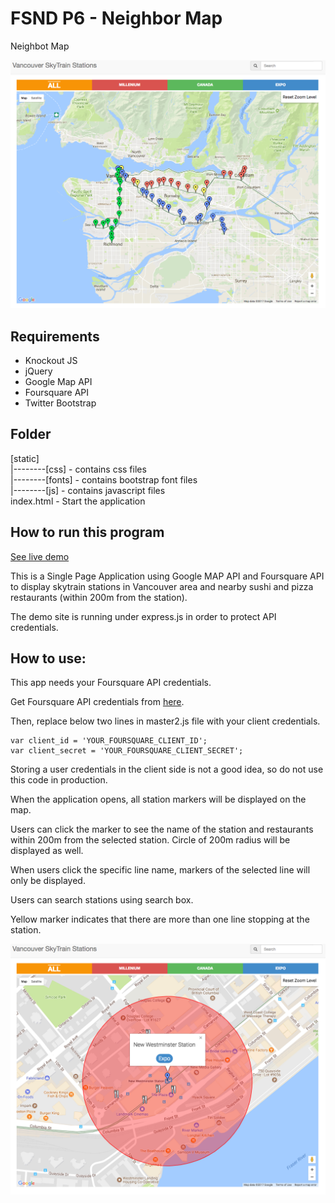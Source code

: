 # FSND P6 - Neighbor Map
Neighbot Map 

![](https://github.com/Dongs7/img/blob/master/p6.png)

## Requirements
* Knockout JS
* jQuery
* Google Map API
* Foursquare API
* Twitter Bootstrap

## Folder
[static]    
|--------[css]      - contains css files  
|--------[fonts]    - contains bootstrap font files  
|--------[js]       - contains javascript files  
index.html          - Start the application  

## How to run this program
<a href="https://neighbormap.herokuapp.com/">See live demo</a>

This is a Single Page Application using Google MAP API and Foursquare API
to display skytrain stations in Vancouver area and nearby sushi and pizza
restaurants (within 200m from the station).

The demo site is running under express.js in order to protect API credentials.

## How to use:

This app needs your Foursquare API credentials.

Get Foursquare API credentials from <a href="https://developer.foursquare.com/">here</a>.

Then, replace below two lines in master2.js file with your client credentials.

```
var client_id = 'YOUR_FOURSQUARE_CLIENT_ID';
var client_secret = 'YOUR_FOURSQUARE_CLIENT_SECRET';
```

Storing a user credentials in the client side is not a good idea,
so do not use this code in production.

When the application opens, all station markers will be displayed on the map.

Users can click the marker to see the name of the station and restaurants
within 200m from the selected station. Circle of 200m radius will be displayed
as well.

When users click the specific line name, markers of the selected line will
only be displayed.

Users can search stations using search box.

Yellow marker indicates that there are more than one line stopping
at the station.

 ![](https://github.com/Dongs7/img/blob/master/p6-1.png)
